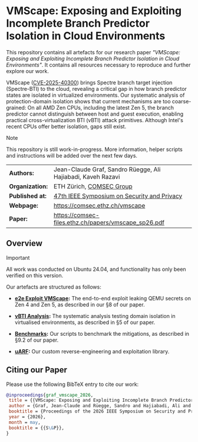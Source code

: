 # VMScape: Exposing and Exploiting Incomplete Branch Predictor Isolation in Cloud Environments

This repository contains all artefacts for our research paper *"VMScape: Exposing and Exploiting Incomplete Branch Predictor Isolation in Cloud Environments"*.
It contains all resources necessary to reproduce and further explore our work.

VMScape ([CVE-2025-40300](https://www.cve.org/CVERecord?id=CVE-2025-40300)) brings Spectre branch target injection (Spectre-BTI) to the cloud, revealing a critical gap in how branch predictor states are isolated in virtualized environments.
Our systematic analysis of protection-domain isolation shows that current mechanisms are too coarse-grained:
On all AMD Zen CPUs, including the latest Zen 5, the branch predictor cannot distinguish between host and guest execution, enabling practical cross-virtualization BTI (vBTI) attack primitives.
Although Intel's recent CPUs offer better isolation, gaps still exist.

> [!NOTE]
> This repository is still work-in-progress. More information, helper scripts and instructions will be added over the next few days.

  |                     |                                                                                         |
  | ------------------- | --------------------------------------------------------------------------------------- |
  | **Authors:**        | Jean-Claude Graf, Sandro Rüegge, Ali Hajiabadi, Kaveh Razavi                            |
  | **Organization:**   | ETH Zürich, [COMSEC Group](https://comsec.ethz.ch/)                                     |
  | **Published at:**   | [47th IEEE Symposium on Security and Privacy](https://www.ieee-security.org/TC/SP2026/) |
  | **Webpage:**        | <https://comsec.ethz.ch/vmscape>                                                        |
  | **Paper:**          | <https://comsec-files.ethz.ch/papers/vmscape_sp26.pdf>                                  |

## Overview

> [!IMPORTANT]
> All work was conducted on Ubuntu 24.04, and functionality has only been verified on this version.

Our artefacts are structured as follows:

- **[e2e Exploit VMScape](./vmscape/):** The end-to-end exploit leaking QEMU secrets on Zen 4 and Zen 5, as described in our §8 of our paper.

- **[vBTI Analysis](./vbti_analysis/):** The systematic analysis testing domain isolation in virtualised environments, as described in §5 of our paper.

- **[Benchmarks](./benchmarks/):** Our scripts to benchmark the mitigations, as described in §9.2 of our paper.

- **[uARF](./uARF/):** Our custom reverse-engineering and exploitation library.

## Citing our Paper

Please use the following BibTeX entry to cite our work:

```bib
@inproceedings{graf_vmscape_2026,
 title = {{VMScape: Exposing and Exploiting Incomplete Branch Predictor Isolation in Cloud Environments}},
 author = {Graf, Jean-Claude and Rüegge, Sandro and Hajiabadi, Ali and Razavi, Kaveh},
 booktitle = {Proceedings of the 2026 IEEE Symposium on Security and Privacy (SP)},
 year = {2026},
 month = may,
 booktitle = {{S\&P}},
}
```
